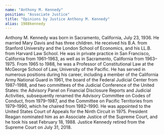```yaml
---
name: "Anthony M. Kennedy"
position: "Associate Justice"
title: "Opinions by Justice Anthony M. Kennedy"
alias: 1988kennedy
---
```

Anthony M. Kennedy was born in Sacramento, California, July 23, 1936. He married Mary Davis and has three children. He received his B.A. from Stanford University and the London School of Economics, and his LL.B. from Harvard Law School. He was in private practice in San Francisco, California from 1961–1963, as well as in Sacramento, California from 1963–1975. From 1965 to 1988, he was a Professor of Constitutional Law at the McGeorge School of Law, University of the Pacific. He has served in numerous positions during his career, including a member of the California Army National Guard in 1961, the board of the Federal Judicial Center from 1987–1988, and two committees of the Judicial Conference of the United States: the Advisory Panel on Financial Disclosure Reports and Judicial Activities, subsequently renamed the Advisory Committee on Codes of Conduct, from 1979–1987, and the Committee on Pacific Territories from 1979–1990, which he chaired from 1982–1990. He was appointed to the United States Court of Appeals for the Ninth Circuit in 1975. President Reagan nominated him as an Associate Justice of the Supreme Court, and he took his seat February 18, 1988. Justice Kennedy retired from the Supreme Court on July 31, 2018.
